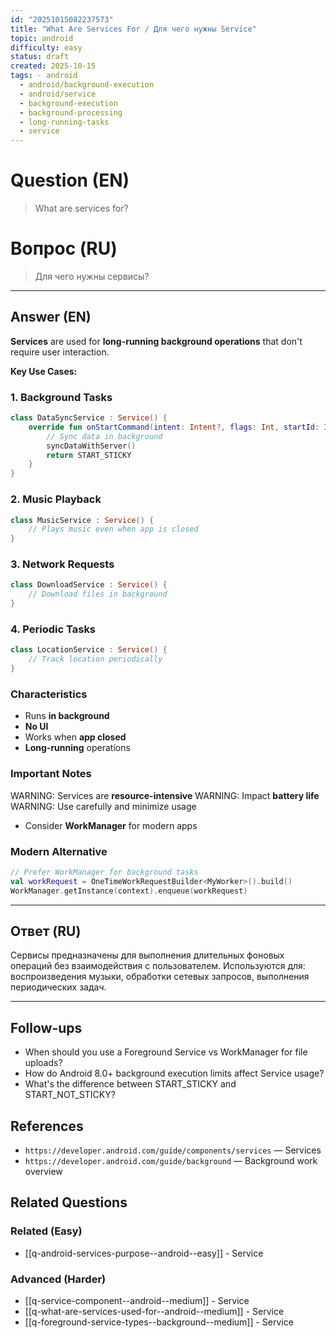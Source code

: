```yaml
---
id: "20251015082237573"
title: "What Are Services For / Для чего нужны Service"
topic: android
difficulty: easy
status: draft
created: 2025-10-15
tags: - android
  - android/background-execution
  - android/service
  - background-execution
  - background-processing
  - long-running-tasks
  - service
---
```


# Question (EN)

> What are services for?

# Вопрос (RU)

> Для чего нужны сервисы?

---

## Answer (EN)

**Services** are used for **long-running background operations** that don't require user interaction.

**Key Use Cases:**

### 1. Background Tasks

```kotlin
class DataSyncService : Service() {
    override fun onStartCommand(intent: Intent?, flags: Int, startId: Int): Int {
        // Sync data in background
        syncDataWithServer()
        return START_STICKY
    }
}
```

### 2. Music Playback

```kotlin
class MusicService : Service() {
    // Plays music even when app is closed
}
```

### 3. Network Requests

```kotlin
class DownloadService : Service() {
    // Download files in background
}
```

### 4. Periodic Tasks

```kotlin
class LocationService : Service() {
    // Track location periodically
}
```

### Characteristics

-   Runs **in background**
-   **No UI**
-   Works when **app closed**
-   **Long-running** operations

### Important Notes

WARNING: Services are **resource-intensive**
WARNING: Impact **battery life**
WARNING: Use carefully and minimize usage

-   Consider **WorkManager** for modern apps

### Modern Alternative

```kotlin
// Prefer WorkManager for background tasks
val workRequest = OneTimeWorkRequestBuilder<MyWorker>().build()
WorkManager.getInstance(context).enqueue(workRequest)
```

---

## Ответ (RU)

Сервисы предназначены для выполнения длительных фоновых операций без взаимодействия с пользователем. Используются для: воспроизведения музыки, обработки сетевых запросов, выполнения периодических задач.

---

## Follow-ups

-   When should you use a Foreground Service vs WorkManager for file uploads?
-   How do Android 8.0+ background execution limits affect Service usage?
-   What's the difference between START_STICKY and START_NOT_STICKY?

## References

-   `https://developer.android.com/guide/components/services` — Services
-   `https://developer.android.com/guide/background` — Background work overview

## Related Questions

### Related (Easy)

-   [[q-android-services-purpose--android--easy]] - Service

### Advanced (Harder)

-   [[q-service-component--android--medium]] - Service
-   [[q-what-are-services-used-for--android--medium]] - Service
-   [[q-foreground-service-types--background--medium]] - Service
